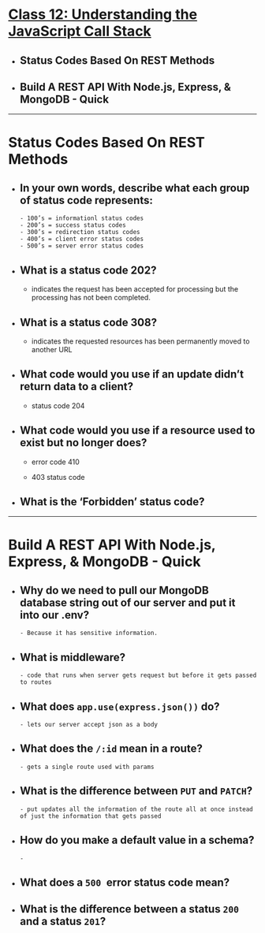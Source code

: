 # [Class 12: Understanding the JavaScript Call Stack](/README.md)

- ## Status Codes Based On REST Methods
- ## Build A REST API With Node.js, Express, & MongoDB - Quick 
<hr>

# Status Codes Based On REST Methods

- ## In your own words, describe what each group of status code represents:
      - 100’s = informationl status codes
      - 200’s = success status codes
      - 300’s = redirection status codes
      - 400’s = client error status codes
      - 500’s = server error status codes

- ## What is a status code 202?
    - indicates the request has been accepted for processing but the processing has not been completed.
- ## What is a status code 308?
    - indicates the requested resources has been permanently moved to another URL

- ## What code would you use if an update didn’t return data to a client?
    - status code 204

- ## What code would you use if a resource used to exist but no longer does?
    - error code 410

    - 403 status code
- ## What is the ‘Forbidden’ status code?

<hr>

# Build A REST API With Node.js, Express, & MongoDB - Quick 

- ## Why do we need to pull our MongoDB database string out of our server and put it into our .env?
      - Because it has sensitive information.


- ## What is middleware?
      - code that runs when server gets request but before it gets passed to routes 

- ## What does `app.use(express.json())` do?
      - lets our server accept json as a body

- ## What does the `/:id` mean in a route?
      - gets a single route used with params

- ## What is the difference between `PUT` and `PATCH`?
      - put updates all the information of the route all at once instead of just the information that gets passed

- ## How do you make a default value in a schema?
      - 
- ## What does a `500 `error status code mean?

- ## What is the difference between a status `200` and a status `201`?
